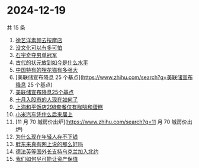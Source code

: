 # 2024-12-19

共 15 条

<!-- BEGIN ZHIHUSEARCH -->
<!-- 最后更新时间 Thu Dec 19 2024 12:26:47 GMT+0800 (China Standard Time) -->
1. [徐艺洋素颜去按摩店](https://www.zhihu.com/search?q=徐艺洋素颜去按摩店)
1. [没文化可以有多可怕](https://www.zhihu.com/search?q=没文化可以有多可怕)
1. [石宇奇夺男单冠军](https://www.zhihu.com/search?q=石宇奇夺男单冠军)
1. [古代的状元放到如今是什么水平](https://www.zhihu.com/search?q=古代的状元放到如今是什么水平)
1. [中国特有的狸花猫有多强大](https://www.zhihu.com/search?q=中国特有的狸花猫有多强大)
1. [美联储宣布降息 25 个基点](https://www.zhihu.com/search?q=美联储宣布降息 25 个基点)
1. [美联储宣布降息25个基点](https://www.zhihu.com/search?q=美联储宣布降息25个基点)
1. [十月入股市的人现在如何了](https://www.zhihu.com/search?q=十月入股市的人现在如何了)
1. [上海和平饭店298套餐仅有咖啡和蛋糕](https://www.zhihu.com/search?q=上海和平饭店298套餐仅有咖啡和蛋糕)
1. [小米汽车凭什么后来居上](https://www.zhihu.com/search?q=小米汽车凭什么后来居上)
1. [11 月 70 城房价出炉](https://www.zhihu.com/search?q=11 月 70 城房价出炉)
1. [为什么现在年轻人存不下钱](https://www.zhihu.com/search?q=为什么现在年轻人存不下钱)
1. [胖东来真有网上说的那么好吗](https://www.zhihu.com/search?q=胖东来真有网上说的那么好吗)
1. [德法英等国外长支持乌克兰加入北约](https://www.zhihu.com/search?q=德法英等国外长支持乌克兰加入北约)
1. [我们如何尽可能让资产保值](https://www.zhihu.com/search?q=我们如何尽可能让资产保值)
<!-- END ZHIHUSEARCH -->

